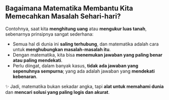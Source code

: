 ## Bagaimana Matematika Membantu Kita Memecahkan Masalah Sehari-hari?

Contohnya, saat kita **menghitung uang** atau **mengukur luas tanah**, sebenarnya prinsipnya sangat sederhana:

- Semua hal di dunia ini **saling terhubung**, dan matematika adalah cara untuk **menghubungkan masalah-masalah itu**.  
- Dengan matematika, kita bisa **menemukan jawaban yang paling benar atau paling mendekati**.  
- Perlu diingat, dalam banyak kasus, **tidak ada jawaban yang sepenuhnya sempurna**; yang ada adalah jawaban yang **mendekati kebenaran**.  

✨ Jadi, matematika bukan sekadar angka, tapi **alat untuk memahami dunia** dan **mencari solusi yang paling logis dan akurat**.
